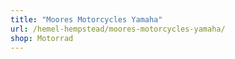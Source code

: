 ```yaml
---
title: "Moores Motorcycles Yamaha"
url: /hemel-hempstead/moores-motorcycles-yamaha/
shop: Motorrad
---
```

